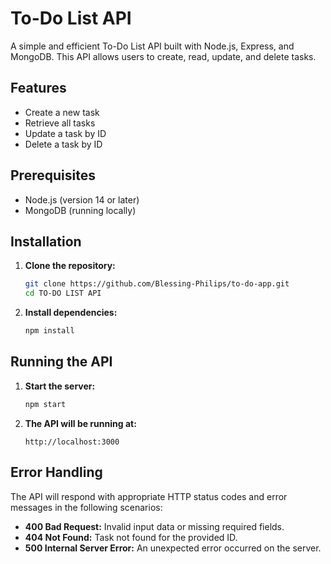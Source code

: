 # To-Do List API

A simple and efficient To-Do List API built with Node.js, Express, and MongoDB. This API allows users to create, read, update, and delete tasks.

## Features

- Create a new task
- Retrieve all tasks
- Update a task by ID
- Delete a task by ID

## Prerequisites

- Node.js (version 14 or later)
- MongoDB (running locally)

## Installation

1. **Clone the repository:**

    ```bash
    git clone https://github.com/Blessing-Philips/to-do-app.git
    cd TO-DO LIST API
    ```

2. **Install dependencies:**

    ```bash
    npm install
    ```

## Running the API

1. **Start the server:**

    ```bash
    npm start
    ```

2. **The API will be running at:**

    ```
    http://localhost:3000
    ```

## Error Handling

The API will respond with appropriate HTTP status codes and error messages in the following scenarios:

- **400 Bad Request:** Invalid input data or missing required fields.
- **404 Not Found:** Task not found for the provided ID.
- **500 Internal Server Error:** An unexpected error occurred on the server.